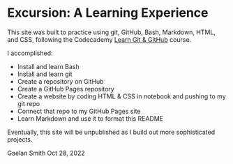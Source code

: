 # Excursion: A Learning Experience

This site was built to practice using git, GitHub, Bash, Markdown, HTML, and CSS, following the Codecademy [Learn Git & GitHub](https://www.codecademy.com/learn/learn-git) course.

I accomplished:
- Install and learn Bash
- Install and learn git
- Create a repository on GitHub
- Create a GitHub Pages repository
- Create a website by coding HTML & CSS in notebook and pushing to my git repo
- Connect that repo to my GitHub Pages site
- Learn Markdown and use it to format this README

Eventually, this site will be unpublished as I build out more sophisticated projects.

Gaelan Smith
Oct 28, 2022
